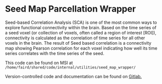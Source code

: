 # Seed Map Parcellation Wrapper

Seed-based Correlation Analysis (SCA) is one of the most common ways to explore functional connectivity within the brain. Based on the time series of a seed voxel (or collection of voxels, often called a region of interest [ROI]), connectivity is calculated as the correlation of time series for all other voxels in the brain. The result of Seed based correlation is a connectivity map showing Pearson correlation for each voxel indicating how well its time series correlates with the time series of the seed.

This code can be found on MSI at `/home/faird/shared/code/internal/utilities/seed_map_wrapper/`

Version-controlled code and documentation can be found on [Gitlab.](https://gitlab.com/Fair_lab/Cifti_conn_matrix_to_corr_dt_pt)